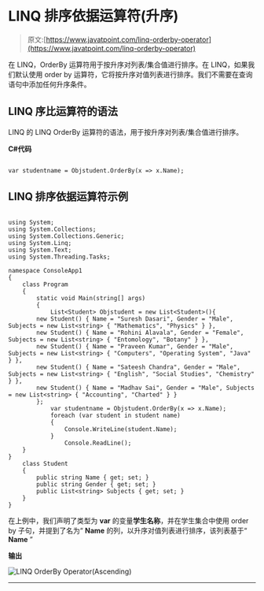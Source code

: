 # LINQ 排序依据运算符(升序)

> 原文:[https://www.javatpoint.com/linq-orderby-operator](https://www.javatpoint.com/linq-orderby-operator)

在 LINQ，OrderBy 运算符用于按升序对列表/集合值进行排序。在 LINQ，如果我们默认使用 order by 运算符，它将按升序对值列表进行排序。我们不需要在查询语句中添加任何升序条件。

## LINQ 序比运算符的语法

LINQ 的 LINQ OrderBy 运算符的语法，用于按升序对列表/集合值进行排序。

**C#代码**

```

var studentname = Objstudent.OrderBy(x => x.Name);

```

## LINQ 排序依据运算符示例

```

using System;
using System.Collections;
using System.Collections.Generic;
using System.Linq;
using System.Text;
using System.Threading.Tasks;

namespace ConsoleApp1
{
    class Program
    {
        static void Main(string[] args)
        {
            List<Student> Objstudent = new List<Student>(){
        new Student() { Name = "Suresh Dasari", Gender = "Male", Subjects = new List<string> { "Mathematics", "Physics" } },
        new Student() { Name = "Rohini Alavala", Gender = "Female", Subjects = new List<string> { "Entomology", "Botany" } },
        new Student() { Name = "Praveen Kumar", Gender = "Male", Subjects = new List<string> { "Computers", "Operating System", "Java" } },
        new Student() { Name = "Sateesh Chandra", Gender = "Male", Subjects = new List<string> { "English", "Social Studies", "Chemistry" } },
        new Student() { Name = "Madhav Sai", Gender = "Male", Subjects = new List<string> { "Accounting", "Charted" } }
        };
            var studentname = Objstudent.OrderBy(x => x.Name);
            foreach (var student in student name)
            {
                Console.WriteLine(student.Name);
            }
                Console.ReadLine();
    }
}
    class Student
    {
        public string Name { get; set; }
        public string Gender { get; set; }
        public List<string> Subjects { get; set; }
    }
}

```

在上例中，我们声明了类型为 **var** 的变量**学生名称**，并在学生集合中使用 order by 子句，并提到了名为“ **Name** 的列，以升序对值列表进行排序，该列表基于“ **Name** ”

**输出**

![LINQ OrderBy Operator(Ascending)](../Images/ed2a713cb2572497a267ac71365aede6.png)

* * *